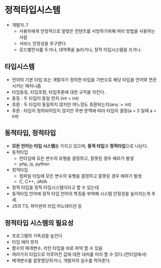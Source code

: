 # 정적타입시스템
- 개발자..?
  - 사용자에게 안정적으로 알맞은 컨텐츠를 서빙하기위해 여러 방법을 사용하는 사람
  - 서비스 안정성을 추구한다.
  - 로드밸런서를 두거나, 대역폭을 늘리거나, 정적 타입시스템을 쓰거나.

## 타입시스템
  - 언어의 기본 타입 또는 개발자가 정의한 타입을 기반으로 해당 타입을 언어와 연관시키는 매처니즘
  - 타입동등, 타입호환, 타입추론에 대한 규칙을 지킨다.
  - 동등 : 두 타입이 동일 한지 (int = int)
  - 호환 : 두 타입이 동일하지 않지만 어느정도 호환되는지(any := int)
  - 추론 : 타입이 정의되어있지 않지만 주변 문맥에 따라 타입이 결정(a = 3 일때 a = int)

## 동적타입, 정적타입
  - **모든 언어는 타입 시스템**을 가지고 있으며, **동적 타입**과 **정적타입**으로 나뉜다.
  - 동적타입
    - 런타임에 모든 변수의 유형을 결정하고, 잘못된 경우 예외가 발생
    - php, js, python
  - 정적타입
    - 컴파일 타임에 모든 변수의 유형을 결정하고 잘못된 경우 예외가 발생
    - C, C++, JAVA
- 정적 타입을 정적 타입시스템이라고 할 수 있는데
- 동적타입 언어에 정적 타입 언어의 특징을 부여해 시스템 안정성을 높이자는게 추세.
- JS의 TS, 파이썬의 타입 어노테이션 등
## 정적타입 시스템의 필요성
- 프로그램의 가독성을 높인다
- 타입 에러 방지
- 함수의 매개변수, 리턴 타입을 바로 파악 할 수 있음
- 여러가지 타입으로 이루어진 값에 대한 대처를 미리 할 수 있다.(런타임에서)
- 매개변수를 잘못할당하거나, 개발자의 실수를 막아준다.  
